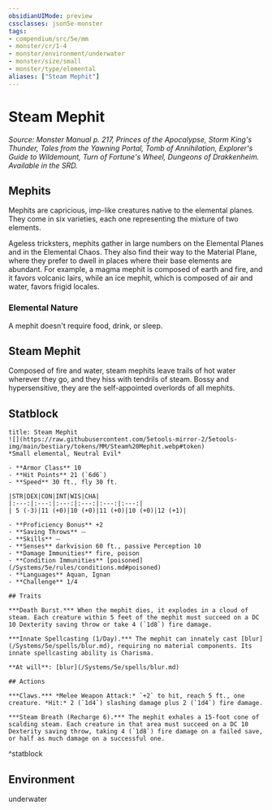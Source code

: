 ```yaml
---
obsidianUIMode: preview
cssclasses: json5e-monster
tags:
- compendium/src/5e/mm
- monster/cr/1-4
- monster/environment/underwater
- monster/size/small
- monster/type/elemental
aliases: ["Steam Mephit"]
---
```

# Steam Mephit
*Source: Monster Manual p. 217, Princes of the Apocalypse, Storm King's Thunder, Tales from the Yawning Portal, Tomb of Annihilation, Explorer's Guide to Wildemount, Turn of Fortune's Wheel, Dungeons of Drakkenheim. Available in the SRD.*  

## Mephits

Mephits are capricious, imp-like creatures native to the elemental planes. They come in six varieties, each one representing the mixture of two elements.

Ageless tricksters, mephits gather in large numbers on the Elemental Planes and in the Elemental Chaos. They also find their way to the Material Plane, where they prefer to dwell in places where their base elements are abundant. For example, a magma mephit is composed of earth and fire, and it favors volcanic lairs, while an ice mephit, which is composed of air and water, favors frigid locales.

### Elemental Nature

A mephit doesn't require food, drink, or sleep.

## Steam Mephit

Composed of fire and water, steam mephits leave trails of hot water wherever they go, and they hiss with tendrils of steam. Bossy and hypersensitive, they are the self-appointed overlords of all mephits.

## Statblock

```ad-statblock
title: Steam Mephit
![](https://raw.githubusercontent.com/5etools-mirror-2/5etools-img/main/bestiary/tokens/MM/Steam%20Mephit.webp#token)
*Small elemental, Neutral Evil*

- **Armor Class** 10
- **Hit Points** 21 (`6d6`)
- **Speed** 30 ft., fly 30 ft.

|STR|DEX|CON|INT|WIS|CHA|
|:---:|:---:|:---:|:---:|:---:|:---:|
| 5 (-3)|11 (+0)|10 (+0)|11 (+0)|10 (+0)|12 (+1)|

- **Proficiency Bonus** +2
- **Saving Throws** ⏤
- **Skills** ⏤
- **Senses** darkvision 60 ft., passive Perception 10
- **Damage Immunities** fire, poison
- **Condition Immunities** [poisoned](/Systems/5e/rules/conditions.md#poisoned)
- **Languages** Aquan, Ignan
- **Challenge** 1/4

## Traits

***Death Burst.*** When the mephit dies, it explodes in a cloud of steam. Each creature within 5 feet of the mephit must succeed on a DC 10 Dexterity saving throw or take 4 (`1d8`) fire damage.

***Innate Spellcasting (1/Day).*** The mephit can innately cast [blur](/Systems/5e/spells/blur.md), requiring no material components. Its innate spellcasting ability is Charisma.

**At will**: [blur](/Systems/5e/spells/blur.md)

## Actions

***Claws.*** *Melee Weapon Attack:* `+2` to hit, reach 5 ft., one creature. *Hit:* 2 (`1d4`) slashing damage plus 2 (`1d4`) fire damage.

***Steam Breath (Recharge 6).*** The mephit exhales a 15-foot cone of scalding steam. Each creature in that area must succeed on a DC 10 Dexterity saving throw, taking 4 (`1d8`) fire damage on a failed save, or half as much damage on a successful one.
```
^statblock

## Environment

underwater